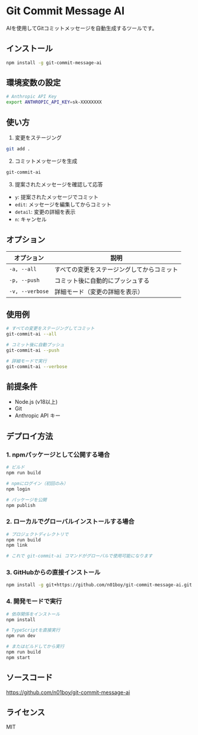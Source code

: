 # Git Commit Message AI

AIを使用してGitコミットメッセージを自動生成するツールです。

## インストール

```bash
npm install -g git-commit-message-ai
```

## 環境変数の設定

```bash
# Anthropic API Key
export ANTHROPIC_API_KEY=sk-XXXXXXXX
```

## 使い方

1. 変更をステージング

```bash
git add .
```

2. コミットメッセージを生成

```bash
git-commit-ai
```

3. 提案されたメッセージを確認して応答

- `y`: 提案されたメッセージでコミット
- `edit`: メッセージを編集してからコミット
- `detail`: 変更の詳細を表示
- `n`: キャンセル

## オプション

| オプション      | 説明                                       |
| --------------- | ------------------------------------------ |
| `-a, --all`     | すべての変更をステージングしてからコミット |
| `-p, --push`    | コミット後に自動的にプッシュする           |
| `-v, --verbose` | 詳細モード（変更の詳細を表示）             |

## 使用例

```bash
# すべての変更をステージングしてコミット
git-commit-ai --all

# コミット後に自動プッシュ
git-commit-ai --push

# 詳細モードで実行
git-commit-ai --verbose
```

## 前提条件

- Node.js (v18以上)
- Git
- Anthropic API キー

## デプロイ方法

### 1. npmパッケージとして公開する場合

```bash
# ビルド
npm run build

# npmにログイン（初回のみ）
npm login

# パッケージを公開
npm publish
```

### 2. ローカルでグローバルインストールする場合

```bash
# プロジェクトディレクトリで
npm run build
npm link

# これで git-commit-ai コマンドがグローバルで使用可能になります
```

### 3. GitHubからの直接インストール

```bash
npm install -g git+https://github.com/n01boy/git-commit-message-ai.git
```

### 4. 開発モードで実行

```bash
# 依存関係をインストール
npm install

# TypeScriptを直接実行
npm run dev

# またはビルドしてから実行
npm run build
npm start
```

## ソースコード

https://github.com/n01boy/git-commit-message-ai

## ライセンス

MIT
